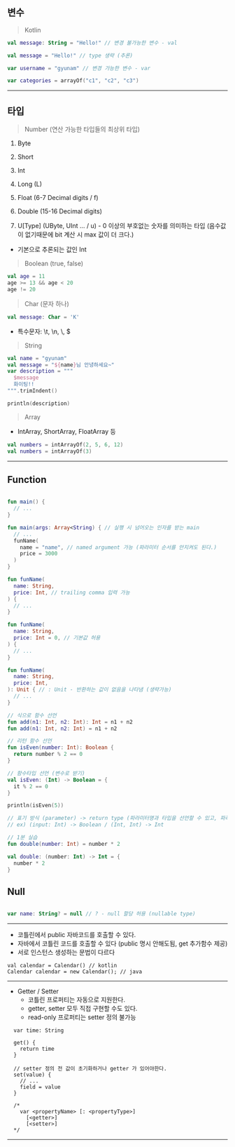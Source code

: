 ## 변수

> Kotlin

```kotlin
val message: String = "Hello!" // 변경 불가능한 변수 - val

val message = "Hello!" // type 생략 (추론)

var username = "gyunam" // 변경 가능한 변수 - var

var categories = arrayOf("c1", "c2", "c3")
```

---

## 타입

> Number (연산 가능한 타입들의 최상위 타입)

1. Byte
2. Short
3. Int
4. Long (L)

5. Float (6-7 Decimal digits / f)
6. Double (15-16 Decimal digits)

7. U[Type] (UByte, UInt ... / u) - 0 이상의 부호없는 숫자를 의미하는 타입 (음수값이 없기때문에 bit 계산 시 max 값이 더 크다.)

- 기본으로 추론되는 값인 Int

> Boolean (true, false)

```kotlin
val age = 11
age >= 13 && age < 20
age != 20
```

> Char (문자 하나)

```kotlin
val message: Char = 'K'
```
- 특수문자: \t, \n, \\, \$

> String

```kotlin
val name = "gyunam"
val message = "${name}님 안녕하세요~"
var description = """
  $message
  화이팅!!
""".trimIndent()

println(description)
```
> Array

- IntArray, ShortArray, FloatArray 등

```kotlin
val numbers = intArrayOf(2, 5, 6, 12)
val numbers = intArrayOf(3)
```

---

## Function

```kotlin

fun main() {
  // ...
}

fun main(args: Array<String) { // 실행 시 넘어오는 인자를 받는 main
  // ...
  funName(
    name = "name", // named argument 가능 (파라미터 순서를 안지켜도 된다.)
    price = 3000
  )
}

fun funName(
  name: String,
  price: Int, // trailing comma 입력 가능
) {
  // ...
}

fun funName(
  name: String,
  price: Int = 0, // 기본값 허용 
) {
  // ...
}

fun funName(
  name: String,
  price: Int,
): Unit { // : Unit - 반환하는 값이 없음을 나타냄 (생략가능)
  // ...
}

// 식으로 함수 선언
fun add(n1: Int, n2: Int): Int = n1 + n2
fun add(n1: Int, n2: Int) = n1 + n2

// 리턴 함수 선언
fun isEven(number: Int): Boolean {
  return number % 2 == 0
}

// 함수타입 선언 (변수로 받기)
val isEven: (Int) -> Boolean = {
  it % 2 == 0
} 

println(isEven(5))

// 표기 방식 (parameter) -> return type (파라미터명과 타입을 선언할 수 있고, 파라미터는 여러개가 될 수 있다)
// ex) (input: Int) -> Boolean / (Int, Int) -> Int

// 1분 실습
fun double(number: Int) = number * 2

val double: (number: Int) -> Int = {
  number * 2
}

```

## Null

```kotlin

var name: String? = null // ? - null 할당 허용 (nullable type)

```

---

- 코틀린에서 public 자바코드를 호출할 수 있다. 
- 자바에서 코틀린 코드를 호출할 수 있다 (public 명시 안해도됨, get 추가함수 제공)
- 서로 인스턴스 생성하는 문법이 다르다

```
val calendar = Calendar() // kotlin
Calendar calendar = new Calendar(); // java
```

---

- Getter / Setter
  - 코틀린 프로퍼티는 자동으로 지원한다.
  - getter, setter 모두 직접 구현할 수도 있다.
  - read-only 프로퍼티는 setter 정의 불가능

```
  var time: String
  
  get() {
    return time
  }
  
  // setter 정의 전 값이 초기화하거나 getter 가 있어야한다.
  set(value) {
    // ...
    field = value
  }
  
  /*
    var <propertyName> [: <propertyType>]
      [<getter>]
      [<setter>]
  */
```


---


